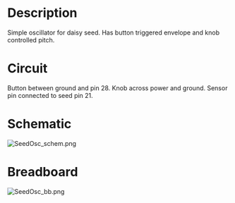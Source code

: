 # Description
Simple oscillator for daisy seed. Has button triggered envelope and knob controlled pitch.

# Circuit
Button between ground and pin 28.
Knob across power and ground. Sensor pin connected to seed pin 21.

# Schematic
![SeedOsc_schem.png](https://github.com/electro-smith/DaisyExamples/blob/master/seed/SeedOsc/resource/SeedOsc_schem.png)

# Breadboard
![SeedOsc_bb.png](https://github.com/electro-smith/DaisyExamples/blob/master/seed/SeedOsc/resource/SeedOsc_bb.png)
